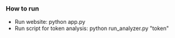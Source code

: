 
### How to run

- Run website: python app.py
- Run script for token analysis: python run_analyzer.py "token"

